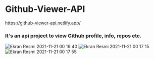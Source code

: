 # Github-Viewer-API

https://github-viewer-api.netlify.app/
### It's an api project to  view Github profile, info, repos etc.

![Ekran Resmi 2021-11-21 00 16 40](https://user-images.githubusercontent.com/74012242/142741212-88f3db91-b1e8-4f20-9b33-2ca7cd5fba7e.png)
![Ekran Resmi 2021-11-21 00 17 15](https://user-images.githubusercontent.com/74012242/142741214-295e2976-68d5-4770-a044-75a2eb4041da.png)
![Ekran Resmi 2021-11-21 00 17 55](https://user-images.githubusercontent.com/74012242/142741217-00bc37cf-97fb-494c-a716-933208ac7fdc.png)
